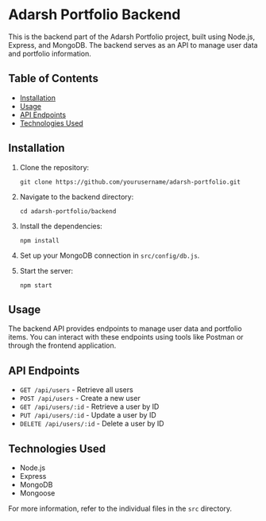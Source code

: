 # Adarsh Portfolio Backend

This is the backend part of the Adarsh Portfolio project, built using Node.js, Express, and MongoDB. The backend serves as an API to manage user data and portfolio information.

## Table of Contents

- [Installation](#installation)
- [Usage](#usage)
- [API Endpoints](#api-endpoints)
- [Technologies Used](#technologies-used)

## Installation

1. Clone the repository:
   ```
   git clone https://github.com/yourusername/adarsh-portfolio.git
   ```

2. Navigate to the backend directory:
   ```
   cd adarsh-portfolio/backend
   ```

3. Install the dependencies:
   ```
   npm install
   ```

4. Set up your MongoDB connection in `src/config/db.js`.

5. Start the server:
   ```
   npm start
   ```

## Usage

The backend API provides endpoints to manage user data and portfolio items. You can interact with these endpoints using tools like Postman or through the frontend application.

## API Endpoints

- `GET /api/users` - Retrieve all users
- `POST /api/users` - Create a new user
- `GET /api/users/:id` - Retrieve a user by ID
- `PUT /api/users/:id` - Update a user by ID
- `DELETE /api/users/:id` - Delete a user by ID

## Technologies Used

- Node.js
- Express
- MongoDB
- Mongoose

For more information, refer to the individual files in the `src` directory.